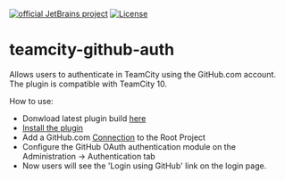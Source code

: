 [![official JetBrains project](http://jb.gg/badges/official-plastic.svg)](https://confluence.jetbrains.com/display/ALL/JetBrains+on+GitHub) [![License](https://img.shields.io/badge/License-Apache%202.0-blue.svg)](https://opensource.org/licenses/Apache-2.0) 
# teamcity-github-auth

Allows users to authenticate in TeamCity using the GitHub.com account.
The plugin is compatible with TeamCity 10.

How to use:
* Donwload latest plugin build [here](https://teamcity.jetbrains.com/guestAuth/viewType.htmlbuildTypeId=TeamCityPluginsByJetBrains_Build_2)
* [Install the plugin](https://confluence.jetbrains.com/display/TCDL/Installing+Additional+Plugins)
* Add a GitHub.com [Connection](https://confluence.jetbrains.com/display/TCDL/Integrating+TeamCity+with+VCS+Hosting+Services) to the Root Project
* Configure the GitHub OAuth authentication module on the Administration -> Authentication tab
* Now users will see the 'Login using GitHub' link on the login page.
